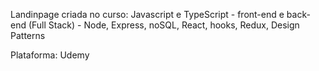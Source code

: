 Landinpage criada no curso: Javascript e TypeScript - front-end e back-end (Full Stack) - Node, Express, noSQL, React, hooks, Redux, Design Patterns

Plataforma: Udemy
